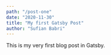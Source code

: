 ```yaml
---
path: "/post-one"
date: "2020-11-30"
title: "My first Gatsby Post"
author: "Sufian Babri"
---
```


This is my very first blog post in Gatsby.
